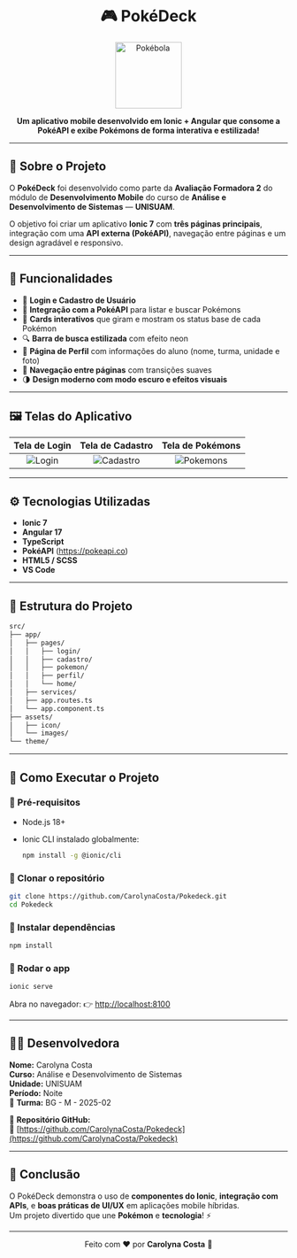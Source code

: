 <h1 align="center">🎮 PokéDeck</h1>

<p align="center">
  <img src="src/assets/icon/pokeball.png" width="120" alt="Pokébola" />
</p>

<p align="center">
  <b>Um aplicativo mobile desenvolvido em Ionic + Angular que consome a PokéAPI e exibe Pokémons de forma interativa e estilizada!</b>
</p>

---

## 🧩 Sobre o Projeto

O **PokéDeck** foi desenvolvido como parte da **Avaliação Formadora 2** do módulo de **Desenvolvimento Mobile** do curso de **Análise e Desenvolvimento de Sistemas** — **UNISUAM**.

O objetivo foi criar um aplicativo **Ionic 7** com **três páginas principais**, integração com uma **API externa (PokéAPI)**, navegação entre páginas e um design agradável e responsivo.

---

## 🚀 Funcionalidades

- 🔑 **Login e Cadastro de Usuário**
- 🧠 **Integração com a PokéAPI** para listar e buscar Pokémons
- 💫 **Cards interativos** que giram e mostram os status base de cada Pokémon
- 🔍 **Barra de busca estilizada** com efeito neon
- 👤 **Página de Perfil** com informações do aluno (nome, turma, unidade e foto)
- 🧭 **Navegação entre páginas** com transições suaves
- 🌗 **Design moderno com modo escuro e efeitos visuais**

---

## 🖼️ Telas do Aplicativo

| Tela de Login | Tela de Cadastro | Tela de Pokémons |
|:--------------:|:----------------:|:----------------:|
| ![Login](assets/screens/login.png) | ![Cadastro](assets/screens/cadastro.png) | ![Pokemons](assets/screens/pokemon.png) |

---

## ⚙️ Tecnologias Utilizadas

- **Ionic 7**
- **Angular 17**
- **TypeScript**
- **PokéAPI** (https://pokeapi.co)
- **HTML5 / SCSS**
- **VS Code**

---

## 📱 Estrutura do Projeto

```bash
src/
├── app/
│   ├── pages/
│   │   ├── login/
│   │   ├── cadastro/
│   │   ├── pokemon/
│   │   ├── perfil/
│   │   └── home/
│   ├── services/
│   ├── app.routes.ts
│   └── app.component.ts
├── assets/
│   ├── icon/
│   └── images/
└── theme/
```

---

## 🧠 Como Executar o Projeto

### 🔹 Pré-requisitos

* Node.js 18+
* Ionic CLI instalado globalmente:

  ```bash
  npm install -g @ionic/cli
  ```

### 🔹 Clonar o repositório

```bash
git clone https://github.com/CarolynaCosta/Pokedeck.git
cd Pokedeck
```

### 🔹 Instalar dependências

```bash
npm install
```

### 🔹 Rodar o app

```bash
ionic serve
```

Abra no navegador:
👉 [http://localhost:8100](http://localhost:8100)

---

## 👩‍💻 Desenvolvedora

**Nome:** Carolyna Costa  
**Curso:** Análise e Desenvolvimento de Sistemas  
**Unidade:** UNISUAM  
**Período:** Noite  
📍 **Turma:** BG - M - 2025-02  

📎 **Repositório GitHub:**  
🔗 [https://github.com/CarolynaCosta/Pokedeck](https://github.com/CarolynaCosta/Pokedeck)

---

## 🏁 Conclusão

O PokéDeck demonstra o uso de **componentes do Ionic**, **integração com APIs**, e **boas práticas de UI/UX** em aplicações mobile híbridas.  
Um projeto divertido que une **Pokémon** e **tecnologia**! ⚡

---

<p align="center">
  Feito com ❤️ por <b>Carolyna Costa</b> 🩷
</p>
